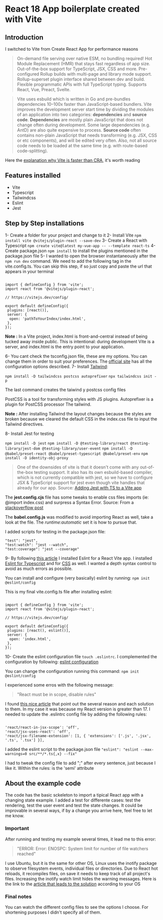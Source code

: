 # React 18 App boilerplate created with Vite

## Introduction

I switched to Vite from Create React App for performance reasons
>On-demand file serving over native ESM, no bundling required!
Hot Module Replacement (HMR) that stays fast regardless of app size.
Out-of-the-box support for TypeScript, JSX, CSS and more.
Pre-configured Rollup builds with multi-page and library mode support.
Rollup-superset plugin interface shared between dev and build.
Flexible programmatic APIs with full TypeScript typing.
Supports React, Vue, Preact, Svelte.

>Vite uses esbuild which is written in Go and pre-bundles dependencies 10–100x faster than JavaScript-based bundlers.
Vite improves the development server start time by dividing the modules of an application into two categories: **dependencies** and **source code**.
**Dependencies** are mostly plain JavaScript that does not change often during development. Some large dependencies (e.g. AntD) are also quite expensive to process.
**Source code** often contains non-plain JavaScript that needs transforming (e.g. JSX, CSS or etc components), and will be edited very often. Also, not all source code needs to be loaded at the same time (e.g. with route-based code-splitting).

Here the [explanation why Vite is faster than CRA](https://dev.to/nilanth/use-vite-for-react-apps-instead-of-cra-3pkg), it's worth reading

## Features installed

- Vite
- Typescript
- Tailwindcss
- Eslint
- Jest

## Step by Step installations

1- Create a folder for your project and change to it
2- Install Vite ``` npm install vite @vitejs/plugin-react --save-dev ```
3- Create a React with Typescript ``` npm create vite@latest my-vue-app -- --template react-ts ```
4- Create package.json ``` npm install ``` to install the plugins mentioned in the package.json file
5- I wanted to open the browser instantaneously after the ``` npm run dev ``` command. We need to add the following tag in the vite.config.ts. You can skip this step, if so just copy and paste the url that appears in your terminal

```

import { defineConfig } from 'vite';
import react from '@vitejs/plugin-react';

// https://vitejs.dev/config/

export default defineConfig({
 plugins: [react()],
 server: {
  open: 'pathToYourIndex/index.html',
 }, 
});

 ```

**Note :**  In a Vite project, index.html is front-and-central instead of being tucked away inside public. This is intentional: during development Vite is a server, and index.html is the entry point to your application.

6- You cant check the tsconfig.json file, these are my options. You can change them in order to suit your preferences. The [official site](https://www.typescriptlang.org/docs/handbook/tsconfig-json.html) has all the configuration options described.
7- Install [Tailwind](https://tailwindcss.com/):

```npm install -D tailwindcss postcss autoprefixer```
```npx tailwindcss init -p```

 The last command creates the taiwind y postcss config files

PostCSS is a tool for transforming styles with JS plugins. Autoprefixer is a plugin for PostCSS processor
The tailwind.

**Note :** After installing Tailwind the layout changes because the styles are broken because we cleared the default CSS in the index.css file to input the Tailwind directives.

8- Install Jest for testing

``` npm install -D jest ```
``` npm install -D @testing-library/react @testing-library/jest-dom @testing-library/user-event ```
``` npm install -D @babel/preset-react @babel/preset-typescript @babel/preset-env ```
``` npm install -D identity-obj-proxy ```

>One of the downsides of vite is that it doesn't come with any out-of-the-box testing support. It also has its own esbuild-based compiler, which is not currently compatible with jest, so we have to configure JSX & TypeScript support for jest even though vite handles that already for our app.
Source: [Adding Jest with TS to a Vite app](https://egghead.io/lessons/jest-adding-jest-with-typescript-support-to-a-vite-application)

The **jest.config.cjs** file has some tweaks to enable css files imports (ie: @import index.css) and surpress a Syntax Error. Source: From a [stackoverflow post](https://stackoverflow.com/questions/39418555/syntaxerror-with-jest-and-react-and-importing-css-files)

The **babel.config.js** was modified to avoid importing React as well, take a look at the file. The _runtime:automatic_ set it is how to pursue that.

I added scripts for testing in the package.json file:
```
"test": "jest",
"test:watch": "jest --watch",
"test:coverage": "jest --coverage"

 ```


9- By following [this article](https://www.robinwieruch.de/vite-eslint/) I installed Eslint for a React Vite app.
I installed [Eslint for Typescript](https://typescript-eslint.io/getting-started) and for [CSS](https://www.npmjs.com/package/eslint-plugin-css) as well. I wanted a depth syntax control to avoid as much errors as possible.

You can install and configure (very basically) eslint by running: ``` npm init @eslint/config ```

This is my final vite.config.ts file after installing eslint:

```

import { defineConfig } from 'vite';
import react from '@vitejs/plugin-react';

// https://vitejs.dev/config/

export default defineConfig({
 plugins: [react(), eslint()],
 server: {
  open: 'index.html',
 }, 
});

 ```

10- Create the eslint configuration file ``` touch .eslintrc ```. 
I complemented the configuration by following: [eslint configuration](https://medium.com/alturasoluciones/eslint-basic-configuration-18b2109d98ec)

You can change the configuration running this command: ``` npm init @eslint/config ```

I experienced some erros with the following message:
>"React must be in scope, disable rules"  

I found [this nice article](https://bobbyhadz.com/blog/react-must-be-in-scope-when-using-jsx) that point out the several reason and each solution to them. In my case it was because my React version is greater than 17.  I needed to update the .eslintrc config file by adding the following rules:

```

'react/react-in-jsx-scope': 'off',
'react/jsx-uses-react': 'off',
'react/jsx-filename-extension': [1, { 'extensions': ['.js', '.jsx', '.ts', '.tsx'] }],

 ```

I added the eslint script to the package.json file
``` "eslint": "eslint --max-warnings=0 src/**/*.ts{,x} --fix" ```

I had to tweak the config file to add ";" after every sentence, just because I like it.
Within the rules: is the 'semi' attribute


## About the example code

The code has the basic sckeleton to import a tipical React app with a changing state example. 
I added a test for differente cases: test the rendering, test the user event and test the state changes.
It could be improvable in several ways, if by a change you arrive here, feel free to let me know.

### Important

After running and testing my example several times, it lead me to this error:
>"ERROR: Error: ENOSPC: System limit for number of file watchers reached"

I use Ubuntu, but it is the same for other OS, Linux uses the inotify package to observe filesystem events, individual files or directories. Due to React hot reloads, it recompiles files, on save it needs to keep track of all project's files. Increasing the inotify watch limit hides the warning messages.
Here is the link to the [article that leads to the solution](https://bobbyhadz.com/blog/system-limit-for-number-of-file-watchers-reached) according to your OS 


### Final notes

You can watch the different config files to see the options I choose. For shortening purposes I didn't specify all of them.

